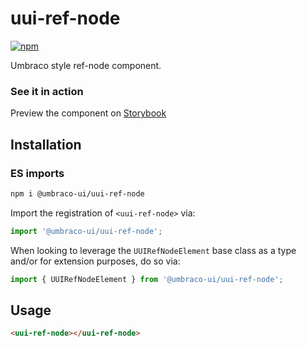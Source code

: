 # uui-ref-node

[![npm](https://img.shields.io/npm/v/@umbraco-ui/uui-ref-node?logoColor=%231B264F)](https://www.npmjs.com/package/@umbraco-ui/uui-ref-node)

Umbraco style ref-node component.

### See it in action

Preview the component on [Storybook](https://uui.umbraco.com/?path=/story/uui-ref-node)

## Installation

### ES imports

```zsh
npm i @umbraco-ui/uui-ref-node
```

Import the registration of `<uui-ref-node>` via:

```javascript
import '@umbraco-ui/uui-ref-node';
```

When looking to leverage the `UUIRefNodeElement` base class as a type and/or for extension purposes, do so via:

```javascript
import { UUIRefNodeElement } from '@umbraco-ui/uui-ref-node';
```

## Usage

```html
<uui-ref-node></uui-ref-node>
```
